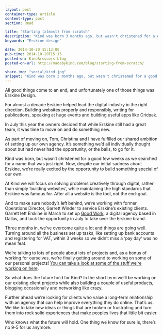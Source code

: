```yaml
---
layout: post
container-type: article
content-type: post
section: Read

title: "Starting (almost) from scratch"
description: "Kind was born 3 months ago, but wasn't christened for a good few weeks as we searched for a name that was 'just right'"
keywords: "Erskine design"

date: 2014-10-20 15:13:00
pub-time: 2014-10-20T15:13
posted-on: Kind&rsquo;s blog
posted-on-url: http://madebykind.com/blog/starting-from-scratch/

share-img: "social/kind.jpg"
snippet: "Kind was born 3 months ago, but wasn't christened for a good few weeks as we searched for a name that was &lsquo;just right&rsquo;"
---
```


All good things come to an end, and unfortunately one of those things was Erskine Design.

For almost a decade Erskine helped lead the digital industry in the right direction. Building websites properly and responsibly, writing for publications, speaking at huge events and building useful apps like Gridpak.

In July this year the owners decided that while Erskine still had a great team, it was time to move on and do something new.

As part of moving on, Tom, Christina and I have fulfilled our shared ambition of setting up our own agency. It&rsquo;s something we&rsquo;d all individually thought about but had never had the opportunity, or the balls, to go for it.

Kind was born, but wasn&rsquo;t christened for a good few weeks as we searched for a name that was just right. Now, despite our initial sadness about Erskine, we&rsquo;re really excited by the opportunity to build something special of our own.

At Kind we will focus on solving problems creatively through digital, rather than simply &lsquo;building websites&rsquo;, while maintaining the high standards that Erskine was famous for. After all a website is the tool, not the end-goal.

And to make sure nobody&rsquo;s left behind, we&rsquo;re working with former Operations Director, Garrett Winder to service Erskine&rsquo;s existing clients. Garrett left Erskine in March to set up [Good Work](http://www.simplygoodwork.com), a digital agency based in Dallas, and took the opportunity in July to take over the Erskine brand.

Three months in, we&rsquo;ve overcome quite a lot and things are going well. Turning around all the business set up tasks, like setting up bank accounts and registering for VAT, within 3 weeks so we didn&rsquo;t miss a &lsquo;pay day&rsquo; was no mean feat.

We&rsquo;re talking to lots of people about lots of projects and, as a bonus of working for ourselves, we&rsquo;re finally getting around to working on some of our personal projects! [You can take a look at some of the stuff we&rsquo;re working on here](http://www.madebykind.com/projects/).

So what does the future hold for Kind? In the short term we&rsquo;ll be working on our existing client projects while also building a couple of useful products, blogging occasionally and networking like crazy.

Further ahead we&rsquo;re looking for clients who value a long-term relationship with an agency that can help improve everything they do online. That&rsquo;s us. We like to take new ideas or things that are broken or frustrating and turn them into rock solid experiences that make peoples lives that little bit easier.

Who knows what the future will hold. One thing we know for sure is, there&rsquo;s no 9-5 for us anymore.
